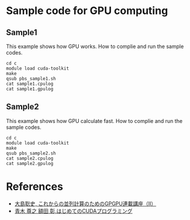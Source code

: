 # Sample code for GPU computing 

## Sample1
This example shows how GPU works.
How to complie and run the sample codes.

	cd c
	module load cuda-toolkit
	make
	qsub pbs_sample1.sh
	cat sample1.cpulog
	cat sample1.gpulog

## Sample2
This example shows how GPU calculate fast.
How to complie and run the sample codes.

	cd c
	module load cuda-toolkit
	make
	qsub pbs_sample2.sh
	cat sample2.cpulog
	cat sample2.gpulog


# References

- [大島聡史, これからの並列計算のためのGPGPU連載講座（II）](https://www.cc.u-tokyo.ac.jp/public/VOL12/No2/201003gpgpu.pdf)
- [青木 尊之 額田 彰,はじめてのCUDAプログラミング](http://www.kohgakusha.co.jp/support/cuda/index.html)
